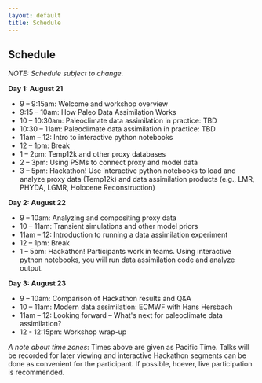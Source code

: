 ```yaml
---
layout: default
title: Schedule
---
```


## Schedule

*NOTE: Schedule subject to change.*

**Day 1: August 21**
- 9 – 9:15am: Welcome and workshop overview
- 9:15 – 10am: How Paleo Data Assimilation Works
- 10 – 10:30am: Paleoclimate data assimilation in practice: TBD
- 10:30 – 11am: Paleoclimate data assimilation in practice: TBD
- 11am – 12: Intro to interactive python notebooks
- 12 – 1pm: Break
- 1 – 2pm: Temp12k and other proxy databases
- 2 – 3pm: Using PSMs to connect proxy and model data
- 3 – 5pm: Hackathon! Use interactive python notebooks to load and analyze proxy data (Temp12k) and data assimilation products (e.g., LMR, PHYDA, LGMR, Holocene Reconstruction)

**Day 2: August 22**
- 9 – 10am: Analyzing and compositing proxy data
- 10 – 11am: Transient simulations and other model priors
- 11am – 12: Introduction to running a data assimilation experiment
- 12 – 1pm: Break
- 1 – 5pm: Hackathon! Participants work in teams. Using interactive python notebooks, you will run data assimilation code and analyze output.

**Day 3: August 23**
- 9 – 10am: Comparison of Hackathon results and Q&A
- 10 – 11am: Modern data assimilation: ECMWF with Hans Hersbach
- 11am – 12: Looking forward – What's next for paleoclimate data assimilation?
- 12 - 12:15pm: Workshop wrap-up

*A note about time zones*: Times above are given as Pacific Time. Talks will be recorded for later viewing and interactive Hackathon segments can be done as convenient for the participant. If possible, hoever, live participation is recommended.
